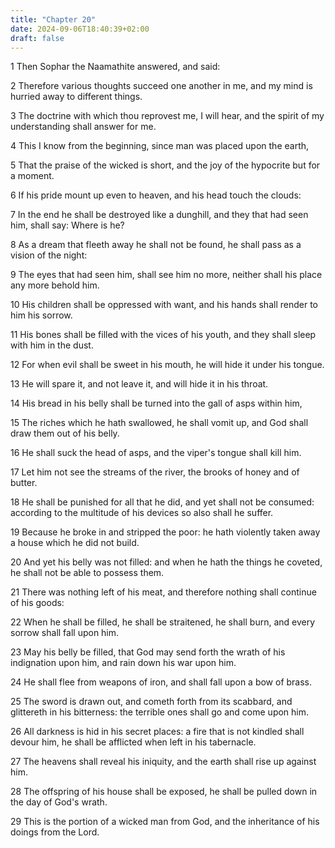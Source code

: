 ```yaml
---
title: "Chapter 20"
date: 2024-09-06T18:40:39+02:00
draft: false
---
```




1 Then Sophar the Naamathite answered, and said:

2 Therefore various thoughts succeed one another in me, and my mind is hurried away to different things.

3 The doctrine with which thou reprovest me, I will hear, and the spirit of my understanding shall answer for me.

4 This I know from the beginning, since man was placed upon the earth,

5 That the praise of the wicked is short, and the joy of the hypocrite but for a moment.

6 If his pride mount up even to heaven, and his head touch the clouds:

7 In the end he shall be destroyed like a dunghill, and they that had seen him, shall say: Where is he?

8 As a dream that fleeth away he shall not be found, he shall pass as a vision of the night:

9 The eyes that had seen him, shall see him no more, neither shall his place any more behold him.

10 His children shall be oppressed with want, and his hands shall render to him his sorrow.

11 His bones shall be filled with the vices of his youth, and they shall sleep with him in the dust.

12 For when evil shall be sweet in his mouth, he will hide it under his tongue.

13 He will spare it, and not leave it, and will hide it in his throat.

14 His bread in his belly shall be turned into the gall of asps within him,

15 The riches which he hath swallowed, he shall vomit up, and God shall draw them out of his belly.

16 He shall suck the head of asps, and the viper's tongue shall kill him.

17 Let him not see the streams of the river, the brooks of honey and of butter.

18 He shall be punished for all that he did, and yet shall not be consumed: according to the multitude of his devices so also shall he suffer.

19 Because he broke in and stripped the poor: he hath violently taken away a house which he did not build.

20 And yet his belly was not filled: and when he hath the things he coveted, he shall not be able to possess them.

21 There was nothing left of his meat, and therefore nothing shall continue of his goods:

22 When he shall be filled, he shall be straitened, he shall burn, and every sorrow shall fall upon him.

23 May his belly be filled, that God may send forth the wrath of his indignation upon him, and rain down his war upon him.

24 He shall flee from weapons of iron, and shall fall upon a bow of brass.

25 The sword is drawn out, and cometh forth from its scabbard, and glittereth in his bitterness: the terrible ones shall go and come upon him.

26 All darkness is hid in his secret places: a fire that is not kindled shall devour him, he shall be afflicted when left in his tabernacle.

27 The heavens shall reveal his iniquity, and the earth shall rise up against him.

28 The offspring of his house shall be exposed, he shall be pulled down in the day of God's wrath.

29 This is the portion of a wicked man from God, and the inheritance of his doings from the Lord.

